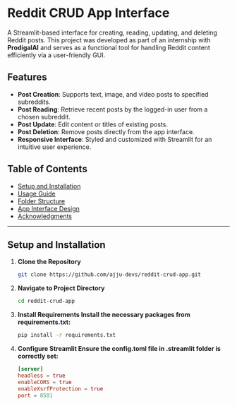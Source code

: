 # Reddit CRUD App Interface

A Streamlit-based interface for creating, reading, updating, and deleting Reddit posts. This project was developed as part of an internship with **ProdigalAI** and serves as a functional tool for handling Reddit content efficiently via a user-friendly GUI.

## Features
- **Post Creation**: Supports text, image, and video posts to specified subreddits.
- **Post Reading**: Retrieve recent posts by the logged-in user from a chosen subreddit.
- **Post Update**: Edit content or titles of existing posts.
- **Post Deletion**: Remove posts directly from the app interface.
- **Responsive Interface**: Styled and customized with Streamlit for an intuitive user experience.

## Table of Contents
- [Setup and Installation](#setup-and-installation)
- [Usage Guide](#usage-guide)
- [Folder Structure](#folder-structure)
- [App Interface Design](#app-interface-design)
- [Acknowledgments](#acknowledgments)

---

## Setup and Installation

1. **Clone the Repository**
   ```bash
   git clone https://github.com/ajju-devs/reddit-crud-app.git
2. **Navigate to Project Directory**
   ```bash
   cd reddit-crud-app
3. **Install Requirements Install the necessary packages from requirements.txt:**
   ```bash
   pip install -r requirements.txt
4. **Configure Streamlit Ensure the config.toml file in .streamlit folder is correctly set:**
   ```toml
   [server]
   headless = true
   enableCORS = true
   enableXsrfProtection = true
   port = 8501

